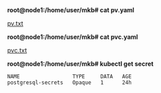 **root@node1:/home/user/mkb# cat pv.yaml**

[pv.txt](https://github.com/user-attachments/files/18286075/pv.txt)

**root@node1:/home/user/mkb# cat pvc.yaml**

[pvc.txt](https://github.com/user-attachments/files/18286079/pvc.txt)


**root@node1:/home/user/mkb# kubectl get secret**

    NAME                 TYPE     DATA   AGE
    postgresql-secrets   Opaque   1      24h

